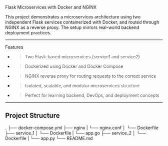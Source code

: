  Flask Microservices with Docker and NGINX

This project demonstrates a microservices architecture using two independent Flask services containerized with Docker, and routed through NGINX as a reverse proxy. The setup mirrors real-world backend deployment practices.

---

Features

- > Two Flask-based microservices (service1 and service2)
- > Dockerized using Docker and Docker Compose
- > NGINX reverse proxy for routing requests to the correct service
- > Isolated, scalable, and modular microservices structure
- > Perfect for learning backend, DevOps, and deployment concepts

---

##  Project Structure

.
├── docker-compose.yml
├── nginx
|   └── nginx.conf
│   └── Dockerfile
├── service_1
│   └── Dockerfile
|   └── app.go
├── service_2
│   └── Dockerfile
|   └── app.py
└── README.md